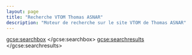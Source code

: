 ```yaml
---
layout: page
title: "Recherche VTOM Thomas ASNAR"
description: "Moteur de recherche sur le site VTOM de Thomas ASNAR"
---
```

<script>
  (function() {
    var cx = '018119522205008003437:yfgzbfgxepc';
    var gcse = document.createElement('script');
    gcse.type = 'text/javascript';
    gcse.async = true;
    gcse.src = 'https://cse.google.com/cse.js?cx=' + cx;
    var s = document.getElementsByTagName('script')[0];
    s.parentNode.insertBefore(gcse, s);
  })();
</script>
<gcse:searchbox>
</gcse:searchbox>
<gcse:searchresults>
</gcse:searchresults>
